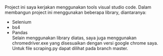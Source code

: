 Project ini saya kerjakan menggunakan tools visual studio code.
Dalam membangun project ini menggunakan beberapa library, diantaranya:
* Selenium
* bs4
* Pandas\
Selain menggunakan library diatas, saya juga menggunakan chromedriver.exe yang disesuaikan dengan versi google chrome saya. \
Untuk file scraping.py dapat dilihat pada branch master.
